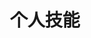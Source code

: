 ---
# An instance of the Featurette widget.
# Documentation: https://wowchemy.com/docs/page-builder/
widget: featurette
active: false
# This file represents a page section.
headless: true

# Order that this section appears on the page.
weight: 30

title: 个人技能 

subtitle:

# 展示个人技能或公司特征
# - 在feature下面增加删除特征
# - 可使用的icon:https://wowchemy.com/docs/page-builder/#icons
feature:
  - description: 入门
    icon: chart-line
    icon_pack: fas
    name: 统计学
  - description: 入门
    icon: calculator
    icon_pack: fas
    name: 数学
  - description: 入门
    icon: 数据分析
    icon_pack: custom
    name: 数据分析
  - description: 熟练
    icon: python
    icon_pack: fab
    name: python
  - description: 入门
    icon: r-project
    icon_pack: fab
    name: R
  - description: 掌握
    icon: markdown
    icon_pack: fab
    name: markdown
  - description: 入门
    icon: ml
    icon_pack: custom
    name: 机器学习
  - description: 入门
    icon: dl
    icon_pack: custom
    name: 深度学习
  - description: 入门
    icon: AI
    icon_pack: custom
    name: 人工智能
  - description: 入门
    icon: ar
    icon_pack: custom
    name: 数据结构与算法
  - description: 入门
    icon: bd
    icon_pack: custom
    name: 大数据
  - description: 入门
    icon: database
    icon_pack: custom
    name: 数据库
# Uncomment to use emoji icons.
#- icon: ":smile:"
#  icon_pack: "emoji"
#  name: "Emojiness"
#  description: "100%"

# Uncomment to use custom SVG icons.
# Place your custom SVG icon in `assets/media/icons/`.
# Reference the SVG icon name (without `.svg` extension) in the `icon` field.
# For example, reference `assets/media/icons/xyz.svg` as `icon: 'xyz'`
#- icon: "your-custom-icon-name"
#  icon_pack: "custom"
#  name: "Surfing"
#  description: "90%"
active: false
---